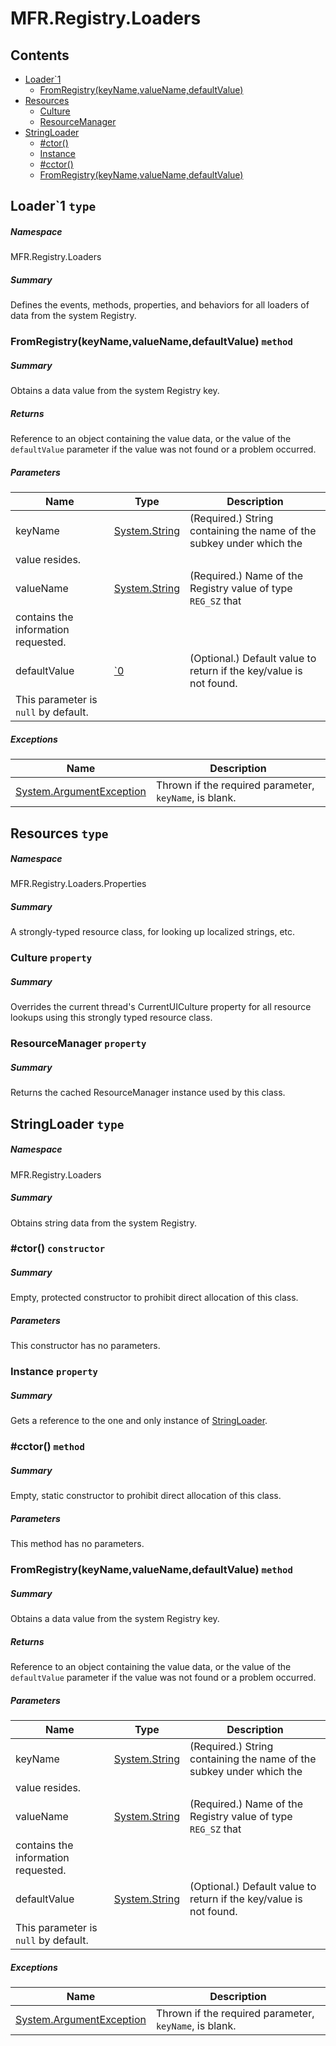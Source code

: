 <a name='assembly'></a>
# MFR.Registry.Loaders

## Contents

- [Loader\`1](#T-MFR-Registry-Loaders-Loader`1 'MFR.Registry.Loaders.Loader`1')
  - [FromRegistry(keyName,valueName,defaultValue)](#M-MFR-Registry-Loaders-Loader`1-FromRegistry-System-String,System-String,`0- 'MFR.Registry.Loaders.Loader`1.FromRegistry(System.String,System.String,`0)')
- [Resources](#T-MFR-Registry-Loaders-Properties-Resources 'MFR.Registry.Loaders.Properties.Resources')
  - [Culture](#P-MFR-Registry-Loaders-Properties-Resources-Culture 'MFR.Registry.Loaders.Properties.Resources.Culture')
  - [ResourceManager](#P-MFR-Registry-Loaders-Properties-Resources-ResourceManager 'MFR.Registry.Loaders.Properties.Resources.ResourceManager')
- [StringLoader](#T-MFR-Registry-Loaders-StringLoader 'MFR.Registry.Loaders.StringLoader')
  - [#ctor()](#M-MFR-Registry-Loaders-StringLoader-#ctor 'MFR.Registry.Loaders.StringLoader.#ctor')
  - [Instance](#P-MFR-Registry-Loaders-StringLoader-Instance 'MFR.Registry.Loaders.StringLoader.Instance')
  - [#cctor()](#M-MFR-Registry-Loaders-StringLoader-#cctor 'MFR.Registry.Loaders.StringLoader.#cctor')
  - [FromRegistry(keyName,valueName,defaultValue)](#M-MFR-Registry-Loaders-StringLoader-FromRegistry-System-String,System-String,System-String- 'MFR.Registry.Loaders.StringLoader.FromRegistry(System.String,System.String,System.String)')

<a name='T-MFR-Registry-Loaders-Loader`1'></a>
## Loader\`1 `type`

##### Namespace

MFR.Registry.Loaders

##### Summary

Defines the events, methods, properties, and behaviors for all loaders of data
from the system Registry.

<a name='M-MFR-Registry-Loaders-Loader`1-FromRegistry-System-String,System-String,`0-'></a>
### FromRegistry(keyName,valueName,defaultValue) `method`

##### Summary

Obtains a data value from the system Registry key.

##### Returns

Reference to an object containing the value data, or the value of the
`defaultValue`
parameter if the value was not found or a
problem occurred.

##### Parameters

| Name | Type | Description |
| ---- | ---- | ----------- |
| keyName | [System.String](http://msdn.microsoft.com/query/dev14.query?appId=Dev14IDEF1&l=EN-US&k=k:System.String 'System.String') | (Required.) String containing the name of the subkey under which the
value resides. |
| valueName | [System.String](http://msdn.microsoft.com/query/dev14.query?appId=Dev14IDEF1&l=EN-US&k=k:System.String 'System.String') | (Required.) Name of the Registry value of type `REG_SZ` that
contains the information requested. |
| defaultValue | [\`0](#T-`0 '`0') | (Optional.) Default value to return if the key/value is not found.
This parameter is `null` by default. |

##### Exceptions

| Name | Description |
| ---- | ----------- |
| [System.ArgumentException](http://msdn.microsoft.com/query/dev14.query?appId=Dev14IDEF1&l=EN-US&k=k:System.ArgumentException 'System.ArgumentException') | Thrown if the required parameter, `keyName`, is blank. |

<a name='T-MFR-Registry-Loaders-Properties-Resources'></a>
## Resources `type`

##### Namespace

MFR.Registry.Loaders.Properties

##### Summary

A strongly-typed resource class, for looking up localized strings, etc.

<a name='P-MFR-Registry-Loaders-Properties-Resources-Culture'></a>
### Culture `property`

##### Summary

Overrides the current thread's CurrentUICulture property for all
  resource lookups using this strongly typed resource class.

<a name='P-MFR-Registry-Loaders-Properties-Resources-ResourceManager'></a>
### ResourceManager `property`

##### Summary

Returns the cached ResourceManager instance used by this class.

<a name='T-MFR-Registry-Loaders-StringLoader'></a>
## StringLoader `type`

##### Namespace

MFR.Registry.Loaders

##### Summary

Obtains string data from the system Registry.

<a name='M-MFR-Registry-Loaders-StringLoader-#ctor'></a>
### #ctor() `constructor`

##### Summary

Empty, protected constructor to prohibit direct allocation of this class.

##### Parameters

This constructor has no parameters.

<a name='P-MFR-Registry-Loaders-StringLoader-Instance'></a>
### Instance `property`

##### Summary

Gets a reference to the one and only instance of
[StringLoader](#T-MFR-Registry-Loaders-StringLoader 'MFR.Registry.Loaders.StringLoader').

<a name='M-MFR-Registry-Loaders-StringLoader-#cctor'></a>
### #cctor() `method`

##### Summary

Empty, static constructor to prohibit direct allocation of this class.

##### Parameters

This method has no parameters.

<a name='M-MFR-Registry-Loaders-StringLoader-FromRegistry-System-String,System-String,System-String-'></a>
### FromRegistry(keyName,valueName,defaultValue) `method`

##### Summary

Obtains a data value from the system Registry key.

##### Returns

Reference to an object containing the value data, or the value of the
`defaultValue`
parameter if the value was not found or a
problem occurred.

##### Parameters

| Name | Type | Description |
| ---- | ---- | ----------- |
| keyName | [System.String](http://msdn.microsoft.com/query/dev14.query?appId=Dev14IDEF1&l=EN-US&k=k:System.String 'System.String') | (Required.) String containing the name of the subkey under which the
value resides. |
| valueName | [System.String](http://msdn.microsoft.com/query/dev14.query?appId=Dev14IDEF1&l=EN-US&k=k:System.String 'System.String') | (Required.) Name of the Registry value of type `REG_SZ` that
contains the information requested. |
| defaultValue | [System.String](http://msdn.microsoft.com/query/dev14.query?appId=Dev14IDEF1&l=EN-US&k=k:System.String 'System.String') | (Optional.) Default value to return if the key/value is not found.
This parameter is `null` by default. |

##### Exceptions

| Name | Description |
| ---- | ----------- |
| [System.ArgumentException](http://msdn.microsoft.com/query/dev14.query?appId=Dev14IDEF1&l=EN-US&k=k:System.ArgumentException 'System.ArgumentException') | Thrown if the required parameter, `keyName`, is blank. |
